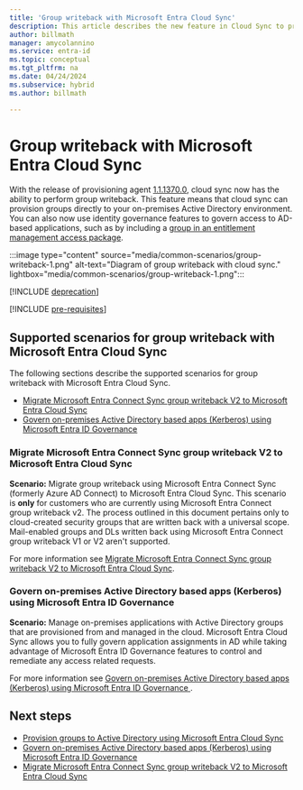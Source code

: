```yaml
---
title: 'Group writeback with Microsoft Entra Cloud Sync'
description: This article describes the new feature in Cloud Sync to provision and writeback groups to on-premises AD.
author: billmath
manager: amycolannino
ms.service: entra-id
ms.topic: conceptual
ms.tgt_pltfrm: na
ms.date: 04/24/2024
ms.subservice: hybrid
ms.author: billmath

---
```


# Group writeback with Microsoft Entra Cloud Sync

With the release of provisioning agent [1.1.1370.0](cloud-sync/reference-version-history.md#1113700), cloud sync now has the ability to perform group writeback. This feature means that cloud sync can provision groups directly to your on-premises Active Directory environment. You can also now use identity governance features to govern access to AD-based applications, such as by including a [group in an entitlement management access package](../../id-governance/entitlement-management-group-writeback.md).

 :::image type="content" source="media/common-scenarios/group-writeback-1.png" alt-text="Diagram of group writeback with cloud sync." lightbox="media/common-scenarios/group-writeback-1.png":::

[!INCLUDE [deprecation](~/includes/gwb-v2-deprecation.md)]

[!INCLUDE [pre-requisites](includes/gpad-prereqs.md)]


## Supported scenarios for group writeback with Microsoft Entra Cloud Sync
The following sections describe the supported scenarios for group writeback with Microsoft Entra Cloud Sync.

- [Migrate Microsoft Entra Connect Sync group writeback V2 to Microsoft Entra Cloud Sync](#migrate-microsoft-entra-connect-sync-group-writeback-v2-to-microsoft-entra-cloud-sync)
- [Govern on-premises Active Directory based apps (Kerberos) using Microsoft Entra ID Governance](#govern-on-premises-active-directory-based-apps-kerberos-using-microsoft-entra-id-governance)

###  Migrate Microsoft Entra Connect Sync group writeback V2 to Microsoft Entra Cloud Sync

**Scenario:**  Migrate group writeback using Microsoft Entra Connect Sync (formerly Azure AD Connect) to Microsoft Entra Cloud Sync. This scenario is **only** for customers who are currently using Microsoft Entra Connect group writeback v2. The process outlined in this document pertains only to cloud-created security groups that are written back with a universal scope. Mail-enabled groups and DLs written back using Microsoft Entra Connect group writeback V1 or V2 aren't supported.

For more information see [Migrate Microsoft Entra Connect Sync group writeback V2 to Microsoft Entra Cloud Sync](cloud-sync/migrate-group-writeback.md).

### Govern on-premises Active Directory based apps (Kerberos) using Microsoft Entra ID Governance 

**Scenario:**  Manage on-premises applications with Active Directory groups that are provisioned from and managed in the cloud. Microsoft Entra Cloud Sync allows you to fully govern application assignments in AD while taking advantage of Microsoft Entra ID Governance features to control and remediate any access related requests. 

For more information see [Govern on-premises Active Directory based apps (Kerberos) using Microsoft Entra ID Governance ](cloud-sync/govern-on-premises-groups.md).


## Next steps
- [Provision groups to Active Directory using Microsoft Entra Cloud Sync](cloud-sync/how-to-configure-entra-to-active-directory.md)
- [Govern on-premises Active Directory based apps (Kerberos) using Microsoft Entra ID Governance](cloud-sync/govern-on-premises-groups.md)
- [Migrate Microsoft Entra Connect Sync group writeback V2 to Microsoft Entra Cloud Sync](cloud-sync/migrate-group-writeback.md)
